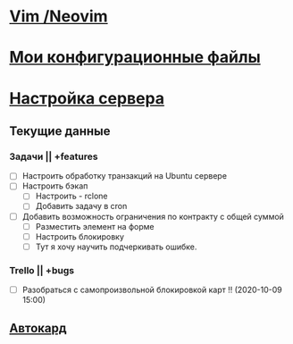 # [Vim /Neovim](vim/Readme.md)

# [Мои конфигурационные файлы](config-files.md)

# [Настройка сервера](server_setup.md)

## Текущие данные
### Задачи || +features
- [ ] Настроить обработку транзакций на Ubuntu сервере
- [ ] Настроить бэкап
  - [ ] Настроить - rclone
  - [ ] Добавить задачу в cron
- [ ] Добавить возможность ограничения по контракту с общей суммой
  - [ ] Разместить элемент на форме
  - [ ] Настроить блокировку
  - [ ] Тут я хочу научить подчеркивать ошибке.
### Trello || +bugs
- [ ] Разобраться с самопроизвольной блокировкой карт !! (2020-10-09 15:00)

## [Автокард](task/autocard_task.md)
